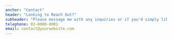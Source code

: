 ```yaml
---
anchor: "Contact"
header: "Looking to Reach Out?"
subheader: "Please message me with any inquiries or if you'd simply like to connect! Appreciate your time and your correspondence.☀️"
telephone: 03-0000-0001
email: contact@yourwebsite.com
---
```

